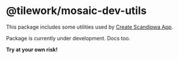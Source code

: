 # @tilework/mosaic-dev-utils

This package includes some utilities used by [Create Scandipwa App](https://github.com/scandipwa/create-scandipwa-app).

Package is currently under development. Docs too.

**Try at your own risk!**